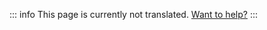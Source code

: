 ::: info
This page is currently not translated. [Want to help?](https://github.com/colinhacks/zod)
:::

<br />
